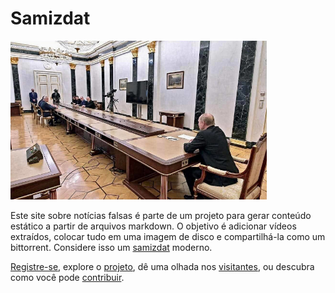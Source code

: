 # Samizdat

<img src="media/images/samizdat.jpg" width="410" height="254" alt="Os conselheiros de Putin na extremidade mais distante de uma mesa enorme" class="img-fluid">

Este site sobre notícias falsas é parte de um projeto para gerar conteúdo estático a partir de arquivos markdown.
O objetivo é adicionar vídeos extraídos, colocar tudo em uma imagem de disco e compartilhá-la como um bittorrent.
Considere isso um <a href="https://pt.wikipedia.org/wiki/Samizdat" target="_blank">samizdat</a> moderno.

[Registre-se](account/), explore o [projeto](project/), dê uma olhada nos [visitantes](https://fakenews.com/matomo/),
ou descubra como você pode [contribuir](contribute/).